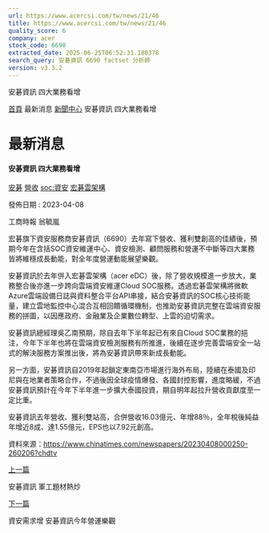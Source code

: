 ```yaml
---
url: https://www.acercsi.com/tw/news/21/46
title: https://www.acercsi.com/tw/news/21/46
quality_score: 6
company: acer
stock_code: 6690
extracted_date: 2025-06-25T06:52:31.180378
search_query: 安碁資訊 6690 factset 分析師
version: v3.3.2
---
```


安碁資訊 四大業務看增



[首頁](/tw/index)
最新消息
[新聞中心](/tw/news/21)
安碁資訊 四大業務看增

# 最新消息

#### 安碁資訊 四大業務看增

[安碁](https://www.google.com/search?q=安碁+site%3Awww.acercsi.com)
[營收](https://www.google.com/search?q=營收+site%3Awww.acercsi.com)
[soc:資安](https://www.google.com/search?q=soc:資安+site%3Awww.acercsi.com)
[宏碁雲架構](https://www.google.com/search?q=宏碁雲架構+site%3Awww.acercsi.com)

發佈日期 : 2023-04-08

工商時報 翁毓嵐

宏碁旗下資安服務商安碁資訊（6690）去年寫下營收、獲利雙創高的佳績後，預期今年在含括SOC資安維運中心、資安檢測、顧問服務和營運不中斷等四大業務皆將維穩成長動能，對全年度營運動能展望樂觀。

安碁資訊於去年併入宏碁雲架構（acer eDC）後，除了營收規模進一步放大，業務整合後亦進一步跨向雲端資安維運Cloud SOC服務。透過宏碁雲架構將微軟Azure雲端設備日誌與資料整合平台API串接，結合安碁資訊的SOC核心技術能量，建立雲地監控中心混合互相回饋循環機制，也推助安碁資訊完整在雲端資安服務的拼圖，以因應政府、金融業及企業數位轉型、上雲的迫切需求。

安碁資訊總經理吳乙南預期，除自去年下半年起已有來自Cloud SOC業務的挹注，今年下半年也將在雲端資安檢測服務有所推進，後續在逐步完善雲端安全一站式的解決服務方案推出後，將為安碁資訊帶來新成長動能。

另一方面，安碁資訊自2019年起鎖定東南亞市場進行海外布局，陸續在泰國及印尼與在地業者策略合作，不過後因全球疫情爆發、各國封控影響，進度略緩，不過安碁資訊預計在今年下半年進一步擴大泰國投資，期自明年起拉升營收貢獻度至一定比重。

安碁資訊去年營收、獲利雙站高，合併營收16.03億元、年增88％，全年稅後純益年增近8成、達1.55億元，EPS也以7.92元創高。

資料來源：<https://www.chinatimes.com/newspapers/20230408000250-260206?chdtv>

[上一篇](/tw/news/21/48)

安碁資訊 軍工題材熱炒

[下一篇](/tw/news/21/45)

資安需求增 安碁資訊今年營運樂觀
